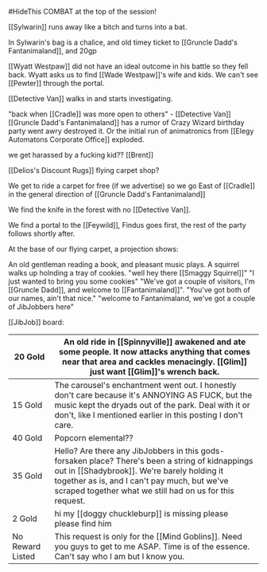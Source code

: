 #HideThis 
COMBAT at the top of the session!

[[Sylwarin]] runs away like a bitch and turns into a bat.

In Sylwarin's bag is a chalice, and old timey ticket to [[Gruncle Dadd's Fantanimaland]], and 20gp

[[Wyatt Westpaw]] did not have an ideal outcome in his battle so they fell back. 
Wyatt asks us to find [[Wade Westpaw]]'s wife and kids.
We can't see [[Pewter]] through the portal.

[[Detective Van]] walks in and starts investigating. 

"back when [[Cradle]] was more open to others" - [[Detective Van]]
[[Gruncle Dadd's Fantanimaland]] has a rumor of Crazy Wizard birthday party went awry destroyed it. Or the initial run of animatronics from [[Elegy Automatons Corporate Office]] exploded.

we get harassed by a fucking kid?? [[Brent]]

[[Delios's Discount Rugs]] flying carpet shop?

We get to ride a carpet for free (if we advertise) so we go East of [[Cradle]] in the general direction of [[Gruncle Dadd's Fantanimaland]]

We find the knife in the forest with no [[Detective Van]].

We find a portal to the [[Feywild]], Findus goes first, the rest of the party follows shortly after.

At the base of our flying carpet, a projection shows:

An old gentleman reading a book, and pleasant music plays. A squirrel walks up holnding a tray of cookies. "well hey there [[Smaggy Squirrel]]" "I just wanted to bring you some cookies" "We've got a couple of visitors, I'm [[Gruncle Dadd]], and welcome to [[Fantanimaland]]". "You've got both of our names, ain't that nice." "welcome to Fantanimaland, we've got a couple of JibJobbers here" 

[[JibJob]] board:

| 20 Gold          | An old ride in [[Spinnyville]] awakened and ate some people. It now attacks anything that comes near that area and cackles menacingly. [[Glim]] just want [[Glim]]'s wrench back.                                                                           |
| ---------------- | ----------------------------------------------------------------------------------------------------------------------------------------------------------------------------------------------------------------------------------------------------------- |
| 15 Gold          | The carousel's enchantment went out. I honestly don't care because it's ANNOYING AS FUCK, but the music kept the dryads out of the park. Deal with it or don't, like I mentioned earlier in this posting I don't care.                                      |
| 40 Gold          | Popcorn elemental??                                                                                                                                                                                                                                         |
| 35 Gold          | Hello? Are there any JibJobbers in this gods-forsaken place? There's been a string of kidnappings out in [[Shadybrook]]. We're barely holding it together as is, and I can't pay much, but we've scraped together what we still had on us for this request. |
| 2 Gold           | hi my [[doggy chuckleburp]] is missing please please find him                                                                                                                                                                                               |
| No Reward Listed | This request is only for the [[Mind Goblins]]. Need you guys to get to me ASAP. Time is of the essence. Can't say who I am but I know you.                                                                                                                  |